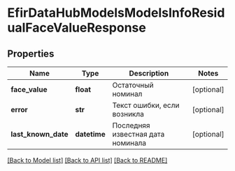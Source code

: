 # EfirDataHubModelsModelsInfoResidualFaceValueResponse

## Properties
Name | Type | Description | Notes
------------ | ------------- | ------------- | -------------
**face_value** | **float** | Остаточный номинал | [optional] 
**error** | **str** | Текст ошибки, если возникла | [optional] 
**last_known_date** | **datetime** | Последняя известная дата номинала | [optional] 

[[Back to Model list]](../README.md#documentation-for-models) [[Back to API list]](../README.md#documentation-for-api-endpoints) [[Back to README]](../README.md)

